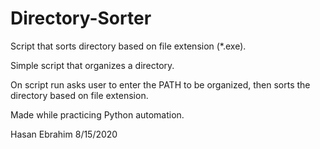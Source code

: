 # Directory-Sorter
Script that sorts directory based on file extension (*.exe).

Simple script that organizes a directory.

On script run asks user to enter the PATH to be organized, then sorts the directory based on file extension.

Made while practicing Python automation.

Hasan Ebrahim 8/15/2020
